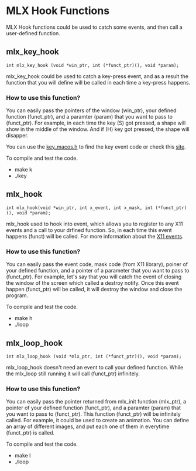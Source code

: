 
# MLX Hook Functions
MLX Hook functions could be used to catch some events, and then call a user-defined function.
## mlx_key_hook
```
int mlx_key_hook (void *win_ptr, int (*funct_ptr)(), void *param);
```
mlx_key_hook could be used to catch a key-press event, and as a result the function that you will define will be called in each time a key-press happens. 

### How to use this function?

You can easily pass the pointers of the window (win_ptr), your defined function (funct_ptr), and a paramter (param) that you want to pass to (funct_ptr).
For example, in each time the key (S) got pressed, a shape will show in the middle of the window. And if (H) key got pressed, the shape will disapper.

You can use the [key_macos.h](https://github.com/i99dev/mlx_42_examples/blob/master/src/hooks/key_hook/key_macos.h) to find the key event code or check this [site](https://eastmanreference.com/complete-list-of-applescript-key-codes).

To compile and test the code.
- make k
- ./key

## mlx_hook
```
int mlx_hook(void *win_ptr, int x_event, int x_mask, int (*funct_ptr)(), void *param);
```
mlx_hook used to hook into event, which allows you to register to any X11 events and a call to your drfined function. So, in each time this event happens (funct) will be called. For more information about the [X11 events](https://tronche.com/gui/x/xlib/events/).

### How to use this function?
You can easily pass the event code, mask code (from X11 library), poiner of your defined function, and a pointer of a parameter that you want to pass to (funct_ptr). For example, let's say that you will catch the event of closing the window of the screen which called a destroy notify. Once this event happen (funct_ptr) will be called, it will destroy the window and close the program.

To compile and test the code.
- make h
- ./loop

## mlx_loop_hook
```
int mlx_loop_hook (void *mlx_ptr, int (*funct_ptr)(), void *param);
```
mlx_loop_hook doesn't need an event to call your defined function. While the mlx_loop still running it will call (funct_ptr) infinitely.

### How to use this function?

You can easily pass the pointer returned from mlx_init function (mlx_ptr), a pointer of your defined function (funct_ptr), and a paramter (param) that you want to pass to (funct_ptr). This function (funct_ptr) will be infinitely called.
For example, it could be used to create an animation. You can define an array of different images, and put each one of them in everytime (funct_ptr) is called.

To compile and test the code.
- make l
- ./loop
